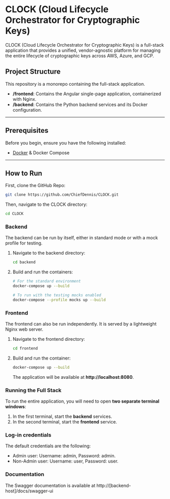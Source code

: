 # CLOCK (Cloud Lifecycle Orchestrator for Cryptographic Keys)

CLOCK (Cloud Lifecycle Orchestrator for Cryptographic Keys) is a full-stack application that provides a unified, vendor-agnostic platform for managing the entire lifecycle of cryptographic keys across AWS, Azure, and GCP.

## Project Structure

This repository is a monorepo containing the full-stack application.

-   **/frontend**: Contains the Angular single-page application, containerized with Nginx.
-   **/backend**: Contains the Python backend services and its Docker configuration.

---
## Prerequisites

Before you begin, ensure you have the following installed:

-   [Docker](https://www.docker.com/products/docker-desktop/) & Docker Compose

---
## How to Run

First, clone the GitHub Repo:

```sh
git clone https://github.com/ChiefDennis/CLOCK.git
```

Then, navigate to the CLOCK directory:

```sh
cd CLOCK
```

### Backend

The backend can be run by itself, either in standard mode or with a mock profile for testing.

1.  Navigate to the backend directory:
    ```bash
    cd backend
    ```
2.  Build and run the containers:
    ```bash
    # For the standard environment
    docker-compose up --build

    # To run with the testing mocks enabled
    docker-compose --profile mocks up --build
    ```

### Frontend

The frontend can also be run independently. It is served by a lightweight Nginx web server.

1.  Navigate to the frontend directory:
    ```bash
    cd frontend
    ```
2.  Build and run the container:
    ```bash
    docker-compose up --build
    ```
    The application will be available at **http://localhost:8080**.

### Running the Full Stack

To run the entire application, you will need to open **two separate terminal windows**:

1.  In the first terminal, start the **backend** services.
2.  In the second terminal, start the **frontend** service.

### Log-in credentials

The default credentials are the following:

-    Admin user: Username: admin, Password: admin.
-    Non-Admin user: Username: user, Password: user.

### Documentation

The Swagger documentation is available at http://[backend-host]/docs/swagger-ui
